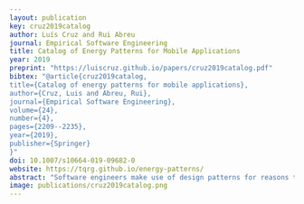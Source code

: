 ```yaml
---
layout: publication
key: cruz2019catalog
author: Luís Cruz and Rui Abreu
journal: Empirical Software Engineering
title: Catalog of Energy Patterns for Mobile Applications
year: 2019
preprint: "https://luiscruz.github.io/papers/cruz2019catalog.pdf"
bibtex: "@article{cruz2019catalog,
title={Catalog of energy patterns for mobile applications},
author={Cruz, Luis and Abreu, Rui},
journal={Empirical Software Engineering},
volume={24},
number={4},
pages={2209--2235},
year={2019},
publisher={Springer}
}"
doi: 10.1007/s10664-019-09682-0
website: https://tqrg.github.io/energy-patterns/
abstract: "Software engineers make use of design patterns for reasons that range from performance to code comprehensibility. Several design patterns capturing the body of knowledge of best practices have been proposed in the past, namely creational, structural and behavioral patterns. However, with the advent of mobile devices, it becomes a necessity a catalog of design patterns for energy efficiency. In this work, we inspect commits, issues and pull requests of 1027 Android and 756 iOS apps to identify common practices when improving energy efficiency. This analysis yielded a catalog, available online, with 22 design patterns related to improving the energy efficiency of mobile apps. We argue that this catalog might be of relevance to other domains such as Cyber-Physical Systems and Internet of Things. As a side contribution, an analysis of the differences between Android and iOS devices shows that the Android community is more energy-aware."
image: publications/cruz2019catalog.png
---
```

